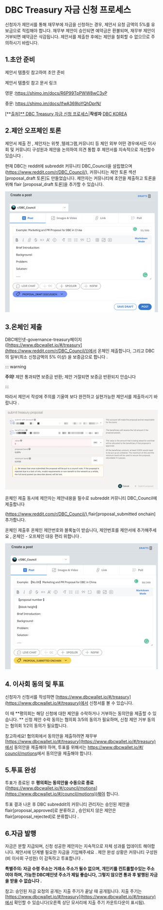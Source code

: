 # DBC Treasury 자금 신청 프로세스

신청자가 제안서를 통해 재무부에 자금을 신청하는 경우, 제안서 요청 금액의 5%를 유보금으로 적립해야 합니다. 재무부 제안이 승인되면 예약금은 환불되며, 재무부 제안이 거부되면 예약금은 삭감됩니다. 제안서를 제출한 후에는 제안을 철회할 수 없으므로 주의하시기 바랍니다.

## 1.초안 준비

제안서 템플릿 참고하여 초안 준비

제안서 템플릿 참고 문서 링크

영문 :https://shimo.im/docs/R6P99TpPWW8wC3yP

중문: https://shimo.im/docs/lfwA369loYQhDprN/

[**[출처\]** ](https://shimo.im/docs/lfwA369loYQhDprN/)[DBC Treasury 자금 신청 프로세스](https://blog.naver.com/dbc_korea/222642257067)|**작성자** [DBC KOREA](https://blog.naver.com/dbc_korea)

## 2.제안 오프체인 토론

제안서 제출 전 , 제안자는 위쳇 ,텔레그램,커뮤니티 등 체인 외부 어떤 경우에서든 이사회 및 커뮤니티 구성원과 제안을 논의하여 의견 통합 후 제안서를 지속적으로 개선할수 있습니다 .

현재 DBC는 reddit에 subreddit 커뮤니티 DBC_Council을 설립했으며(https://www.reddit.com/r/DBC_Council/), 커뮤니티는 제안 토론 섹션[proposal_draft 토론]도 만들었습니다. 제안자는 커뮤니티에 초안을 제출하고 토론을 위해 flair [proposal_draft 토론]을 추가할 수 있습니다.

![](./assets/apply-treasury.assets/1.png)

## 3.온체인 제출

DBC메인넷-governance-treasury페이지 ([https://www.dbcwallet.io/#/treasury](https://www.reddit.com/r/DBC_Council/))에서 온체인 제출합니다, 그리고 DBC의 일부(최소 신청금액의 5% 이상) 을 보증금으로 합니다 .

::: warning

**주의!** 제안 통과되면 보증금 반환; 제안 거절되면 보증금 반환되지 안습니다

:::

따라서 제안서 작성에 주의를 기울여 보다 완전하고 실현가능한 제안서를 제출하시기 바랍니다 .

![](./assets/apply-treasury.assets/2.png)

온체인 제출 동시에 제안자는 제안내용을 필수로 subreddit 커뮤니티 DBC_Council에 제출합니다

(https://www.reddit.com/r/DBC_Council/),flair[proposal_submitted onchain]추가합니다.

온체인 제출후 온체인 제안번호와 블록높이 받습니다, 제안번호를 제안서에 추가해주세요 , 온체인 - 오프체인 대응 편리 위합니다 .

![](./assets/apply-treasury.assets/4.png)

## 4. 이사회 동의 및 투표

신청자가 신청서를 작성하면 [https://www.dbcwallet.io/#/treasury](https://www.dbcwallet.io/#/treasury)에서 신청서를 볼 수 있습니다.

이 때 **평의회는 해당 신청에 대한 제안을 수락하거나 거부하는 동의안을 제출할 수 있습니다. ** 신청 제안 수락 동의는 협의회 3/5의 동의가 필요하며, 신청 제안 거부 동의는 협의회 1/2의 동의가 필요합니다.

참고하세요! 협의회에서 동의안을 제출하려면 재무부 [https://www.dbcwallet.io/#/treasury](https://www.dbcwallet.io/#/treasury)에서 동의안을 제출해야 하며, 투표를 위해서는 [https://www.dbcwallet.io/#/ council/motions](https://www.dbcwallet.io/#/council/motions)에서 동의안을 제출해야 합니다.

## 5.투표 완성

투표가 종료된 후 **평의회는 동의안을 수동으로 종료**([https://www.dbcwallet.io/#/council/motions](https://www.dbcwallet.io/#/council/motions))해야 합니다.

투표 결과 나온 후 DBC subreddit의 커뮤니티 관리자는 승인된 제안을 flair[proposal_approved]로 분류하고 , 승인되지 않은 제안은 flair[proposal_rejected]로 분류합니다 .

## 6.자금 발행

자금은 분할 지급되며, 신청 성공한 제안자는 지속적으로 자체 성과를 업데이트 해야합니다. 제안서에 단계별 필요한 자금을 기입해주세요 . 제안 완성 상황은 커뮤니티 구성원 (비 이사회 구성원) 이 감독하고 투표합니다 .

**특별주의: 자금 수령 주소는 거래소 주소가 될수 없으며, 개인키를 컨트롤할수있는 주소여야 하며, 가능한 DBC메인넷 주소가 제일 좋습니다, 그렇지 않으면 통과 후 발행된 자금을 받을 수 없습니다 .**

참고: 승인된 자금 요청의 공개는 지출 주기가 끝날 때 공개됩니다. 지출 주기는 [https://www.dbcwallet.io/#/treasury](https://www.dbcwallet.io/#/treasury)에서 확인할 수 있습니다(오른쪽 상단 모서리에 지출 주기 카운트다운이 표시됨).
